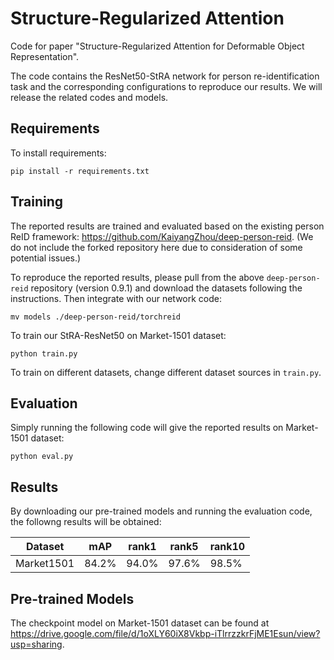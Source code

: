 # Structure-Regularized Attention 
Code for paper "Structure-Regularized Attention for Deformable Object Representation". 

The code contains the ResNet50-StRA network for person re-identification task and the corresponding configurations to reproduce our results. 
We will release the related codes and models.

## Requirements

To install requirements:

```setup
pip install -r requirements.txt
```
## Training

The reported results are trained and evaluated based on the existing person ReID framework: https://github.com/KaiyangZhou/deep-person-reid.
(We do not include the forked repository here due to consideration of some potential issues.)

To reproduce the reported results, please pull from the above `deep-person-reid` repository (version 0.9.1)
and download the datasets following the instructions. Then integrate with our network code:

```
mv models ./deep-person-reid/torchreid
```
To train our StRA-ResNet50 on Market-1501 dataset:
 
```
python train.py
```
 To train on different datasets, change different dataset sources in `train.py`.
 
## Evaluation

Simply running the following code will give the reported results on Market-1501 dataset:
```
python eval.py
```

## Results

By downloading our pre-trained models and running the evaluation code, the followng results will be obtained:

| Dataset      | mAP  | rank1 |rank5 |rank10 |
| ------------------ |---------------- | -------------- |-------------- |------------- |
| Market1501  |     84.2%         |      94.0%       |  97.6% |98.5% |

## Pre-trained Models
 The checkpoint model on Market-1501 dataset can be found at https://drive.google.com/file/d/1oXLY60iX8Vkbp-iTlrrzzkrFjME1Esun/view?usp=sharing.